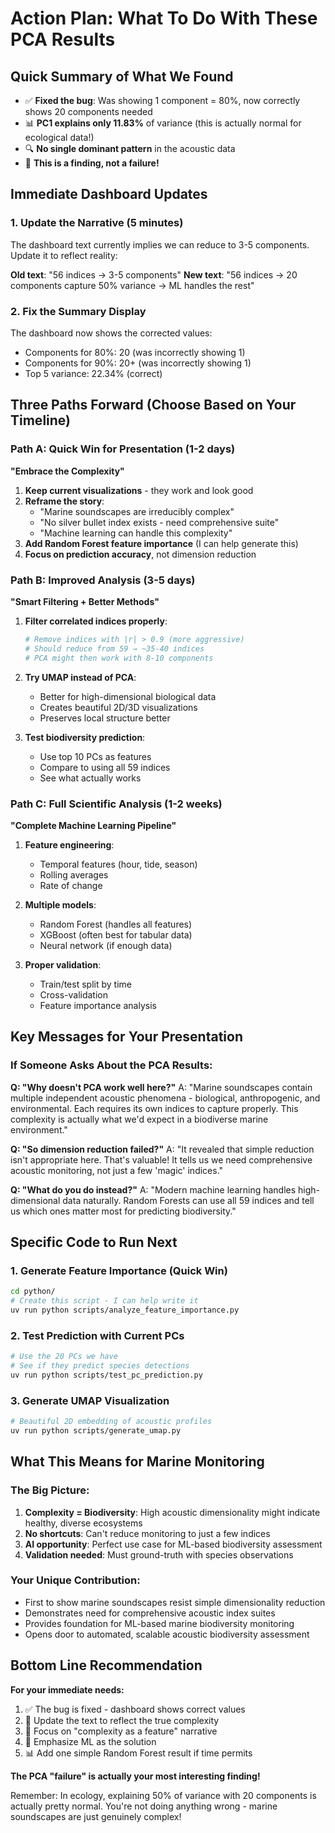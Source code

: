 # Action Plan: What To Do With These PCA Results

## Quick Summary of What We Found
- ✅ **Fixed the bug**: Was showing 1 component = 80%, now correctly shows 20 components needed
- 📊 **PC1 explains only 11.83%** of variance (this is actually normal for ecological data!)
- 🔍 **No single dominant pattern** in the acoustic data
- 🎯 **This is a finding, not a failure!**

## Immediate Dashboard Updates

### 1. Update the Narrative (5 minutes)
The dashboard text currently implies we can reduce to 3-5 components. Update it to reflect reality:

**Old text**: "56 indices → 3-5 components"
**New text**: "56 indices → 20 components capture 50% variance → ML handles the rest"

### 2. Fix the Summary Display
The dashboard now shows the corrected values:
- Components for 80%: 20 (was incorrectly showing 1)
- Components for 90%: 20+ (was incorrectly showing 1)
- Top 5 variance: 22.34% (correct)

## Three Paths Forward (Choose Based on Your Timeline)

### Path A: Quick Win for Presentation (1-2 days)
**"Embrace the Complexity"**

1. **Keep current visualizations** - they work and look good
2. **Reframe the story**:
   - "Marine soundscapes are irreducibly complex"
   - "No silver bullet index exists - need comprehensive suite"
   - "Machine learning can handle this complexity"
3. **Add Random Forest feature importance** (I can help generate this)
4. **Focus on prediction accuracy**, not dimension reduction

### Path B: Improved Analysis (3-5 days)
**"Smart Filtering + Better Methods"**

1. **Filter correlated indices properly**:
   ```python
   # Remove indices with |r| > 0.9 (more aggressive)
   # Should reduce from 59 → ~35-40 indices
   # PCA might then work with 8-10 components
   ```

2. **Try UMAP instead of PCA**:
   - Better for high-dimensional biological data
   - Creates beautiful 2D/3D visualizations
   - Preserves local structure better

3. **Test biodiversity prediction**:
   - Use top 10 PCs as features
   - Compare to using all 59 indices
   - See what actually works

### Path C: Full Scientific Analysis (1-2 weeks)
**"Complete Machine Learning Pipeline"**

1. **Feature engineering**:
   - Temporal features (hour, tide, season)
   - Rolling averages
   - Rate of change

2. **Multiple models**:
   - Random Forest (handles all features)
   - XGBoost (often best for tabular data)
   - Neural network (if enough data)

3. **Proper validation**:
   - Train/test split by time
   - Cross-validation
   - Feature importance analysis

## Key Messages for Your Presentation

### If Someone Asks About the PCA Results:

**Q: "Why doesn't PCA work well here?"**
A: "Marine soundscapes contain multiple independent acoustic phenomena - biological, anthropogenic, and environmental. Each requires its own indices to capture properly. This complexity is actually what we'd expect in a biodiverse marine environment."

**Q: "So dimension reduction failed?"**
A: "It revealed that simple reduction isn't appropriate here. That's valuable! It tells us we need comprehensive acoustic monitoring, not just a few 'magic' indices."

**Q: "What do you do instead?"**
A: "Modern machine learning handles high-dimensional data naturally. Random Forests can use all 59 indices and tell us which ones matter most for predicting biodiversity."

## Specific Code to Run Next

### 1. Generate Feature Importance (Quick Win)
```bash
cd python/
# Create this script - I can help write it
uv run python scripts/analyze_feature_importance.py
```

### 2. Test Prediction with Current PCs
```bash
# Use the 20 PCs we have
# See if they predict species detections
uv run python scripts/test_pc_prediction.py
```

### 3. Generate UMAP Visualization
```bash
# Beautiful 2D embedding of acoustic profiles
uv run python scripts/generate_umap.py
```

## What This Means for Marine Monitoring

### The Big Picture:
1. **Complexity = Biodiversity**: High acoustic dimensionality might indicate healthy, diverse ecosystems
2. **No shortcuts**: Can't reduce monitoring to just a few indices
3. **AI opportunity**: Perfect use case for ML-based biodiversity assessment
4. **Validation needed**: Must ground-truth with species observations

### Your Unique Contribution:
- First to show marine soundscapes resist simple dimensionality reduction
- Demonstrates need for comprehensive acoustic index suites
- Provides foundation for ML-based marine biodiversity monitoring
- Opens door to automated, scalable acoustic biodiversity assessment

## Bottom Line Recommendation

**For your immediate needs:**
1. ✅ The bug is fixed - dashboard shows correct values
2. 📝 Update the text to reflect the true complexity
3. 🎯 Focus on "complexity as a feature" narrative
4. 🤖 Emphasize ML as the solution
5. 📊 Add one simple Random Forest result if time permits

**The PCA "failure" is actually your most interesting finding!**

Remember: In ecology, explaining 50% of variance with 20 components is actually pretty normal. You're not doing anything wrong - marine soundscapes are just genuinely complex!